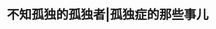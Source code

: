 ---
title: 不知孤独的孤独者|孤独症的那些事儿
tags: [Aspie, ASD, Austim]
color: danger
description: 我有孤独症谱系障碍，但是我和你一样，爱家人，爱朋友，爱这世间一切的美好。我并非冷酷无情，也并不麻木不仁；相反，我的内心非常敏感。我有独特的爱好，喜欢独处，但这不意味着我讨厌你。
external_url: http://mp.weixin.qq.com/s?__biz=MzIyMzgyMjY5NQ==&amp;mid=2247484005&amp;idx=2&amp;sn=62e6979ec69666ede903c7f8e4e38954&amp;chksm=e819146ddf6e9d7bff6e05eaef7310aa2d72bf61037e56ee4398ae899edd924a0ce19db4e0b2&amp;scene=27#wechat_redirect
---